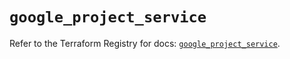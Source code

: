 # `google_project_service`

Refer to the Terraform Registry for docs: [`google_project_service`](https://registry.terraform.io/providers/hashicorp/google-beta/6.22.0/docs/resources/google_project_service).

